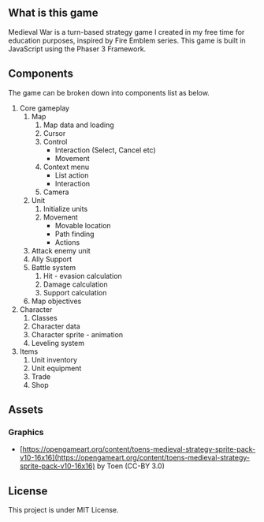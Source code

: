 ## What is this game

Medieval War is a turn-based strategy game I created in my free time for education purposes, inspired by Fire Emblem series. This game is built in JavaScript using the Phaser 3 Framework.

## Components
The game can be broken down into components list as below.
1. Core gameplay
    1. Map
        1. Map data and loading
        2. Cursor
        3. Control
            * Interaction (Select, Cancel etc)
            * Movement
        4. Context menu
            * List action
            * Interaction
        5. Camera
    2. Unit
        1. Initialize units
        2. Movement
            * Movable location
            * Path finding
            * Actions
    3. Attack enemy unit
    4. Ally Support
    5. Battle system
        1. Hit - evasion calculation
        2. Damage calculation
        3. Support calculation
    6. Map objectives
2. Character
    1. Classes
    2. Character data
    3. Character sprite - animation
    4. Leveling system
3. Items
    1. Unit inventory
    2. Unit equipment
    3. Trade
    4. Shop

## Assets

### Graphics
* [https://opengameart.org/content/toens-medieval-strategy-sprite-pack-v10-16x16](https://opengameart.org/content/toens-medieval-strategy-sprite-pack-v10-16x16) by Toen (CC-BY 3.0)

## License

This project is under MIT License.